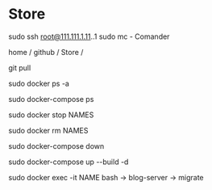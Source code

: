 # Store

sudo ssh root@111.111.1.11..1
sudo mc - Comander

home / github / Store / 

git pull

sudo docker ps -a

sudo docker-compose ps

sudo docker stop NAMES

sudo docker rm NAMES

sudo docker-compose down

sudo docker-compose up --build -d

sudo docker exec -it NAME bash -> blog-server -> migrate

